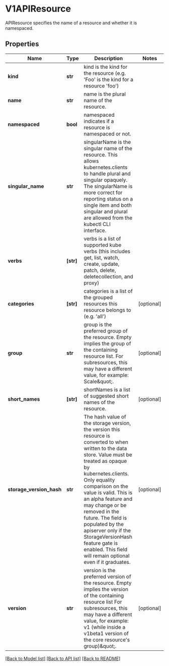 # V1APIResource

APIResource specifies the name of a resource and whether it is namespaced.

## Properties
Name | Type | Description | Notes
------------ | ------------- | ------------- | -------------
**kind** | **str** | kind is the kind for the resource (e.g. &#39;Foo&#39; is the kind for a resource &#39;foo&#39;) | 
**name** | **str** | name is the plural name of the resource. | 
**namespaced** | **bool** | namespaced indicates if a resource is namespaced or not. | 
**singular_name** | **str** | singularName is the singular name of the resource.  This allows kubernetes.clients to handle plural and singular opaquely. The singularName is more correct for reporting status on a single item and both singular and plural are allowed from the kubectl CLI interface. | 
**verbs** | **[str]** | verbs is a list of supported kube verbs (this includes get, list, watch, create, update, patch, delete, deletecollection, and proxy) | 
**categories** | **[str]** | categories is a list of the grouped resources this resource belongs to (e.g. &#39;all&#39;) | [optional] 
**group** | **str** | group is the preferred group of the resource.  Empty implies the group of the containing resource list. For subresources, this may have a different value, for example: Scale\&quot;. | [optional] 
**short_names** | **[str]** | shortNames is a list of suggested short names of the resource. | [optional] 
**storage_version_hash** | **str** | The hash value of the storage version, the version this resource is converted to when written to the data store. Value must be treated as opaque by kubernetes.clients. Only equality comparison on the value is valid. This is an alpha feature and may change or be removed in the future. The field is populated by the apiserver only if the StorageVersionHash feature gate is enabled. This field will remain optional even if it graduates. | [optional] 
**version** | **str** | version is the preferred version of the resource.  Empty implies the version of the containing resource list For subresources, this may have a different value, for example: v1 (while inside a v1beta1 version of the core resource&#39;s group)\&quot;. | [optional] 

[[Back to Model list]](../README.md#documentation-for-models) [[Back to API list]](../README.md#documentation-for-api-endpoints) [[Back to README]](../README.md)


